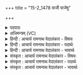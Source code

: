 +++
title = "15-2_1478 वाजी वाजेषु"

+++
<details><summary>पदपाठः</summary>

वा꣣जी꣢। वा꣡जे꣢꣯षु। धी꣣यते। अध्वरे꣡षु꣢। प्र। नी꣣यते। वि꣡प्रः꣢꣯। वि। प्रः꣣। यज्ञ꣡स्य꣢। सा꣡ध꣢꣯नः। १४७८।
</details>

<details><summary>अधिमन्त्रम् (VC)</summary>

- अग्निः
- विश्वामित्रो गाथिनः
- गायत्री
- षड्जः
</details>

<details><summary>हिन्दी : आचार्य रामनाथ वेदालंकार - विषयः</summary>

आगे फिर वही विषय है।
</details>

<details><summary>हिन्दी : आचार्य रामनाथ वेदालंकार - पदार्थः</summary>

पदार्थान्वय -  (वाजी) बलवान् अग्नि नामक परमेश्वर (वाजेषु) देवासुरसंग्रामों में (धीयते) अन्तरात्मा में धारण किया जाता है और (अध्वरेषु) हिंसारहित व्यवहारों में (प्रणीयते) आगे लाया जाता है। वह (विप्रः) विशेष पूर्णता प्रदान करनेवाला तथा (यज्ञस्य साधनः) जीवन-यज्ञ को सफल करनेवाला है ॥२॥
</details>

<details><summary>हिन्दी : आचार्य रामनाथ वेदालंकार - भावार्थः</summary>

भावार्थ -  जो परमेश्वर सबको सिद्धि देनेवाला है,उसकी सब लोगों को मनोयोगपूर्वक आराधना करनी चाहिए ॥२॥
</details>

<details><summary>संस्कृत : आचार्य रामनाथ वेदालंकार - विषयः</summary>

अथ पुनरपि तमेव विषयमाह।
</details>

<details><summary>संस्कृत : आचार्य रामनाथ वेदालंकार - पदार्थः</summary>

पदार्थान्वय -  (वाजी) बलवान् अग्निः परमेश्वरः (वाजेषु) देवासुरसंग्रामेषु (धीयते) अन्तरात्मनि धार्यते,अपि च (अध्वरेषु) हिंसारहितेषु व्यवहारेषु (प्रणीयते) अग्रे क्रियते। असौ (विप्रः) विशेषेण परिपूरकः (यज्ञस्य साधनः) जीवनयज्ञस्य सफलयिता च वर्तते ॥२॥२
</details>

<details><summary>संस्कृत : आचार्य रामनाथ वेदालंकार - भावार्थः</summary>

भावार्थ -  यः परमेश्वरः सर्वेषां सिद्धिप्रदाता विद्यते स सर्वैर्जनैर्मनोयोगेन समाराधनीयः ॥२॥
</details>